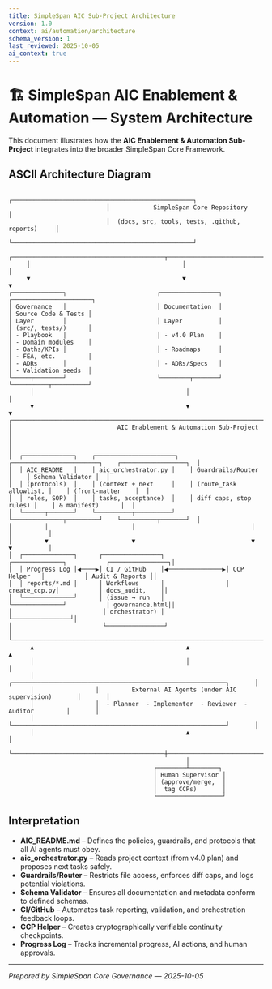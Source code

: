 ```yaml
---
title: SimpleSpan AIC Sub-Project Architecture
version: 1.0
context: ai/automation/architecture
schema_version: 1
last_reviewed: 2025-10-05
ai_context: true
---
```


# 🏗️ SimpleSpan AIC Enablement & Automation — System Architecture

This document illustrates how the **AIC Enablement & Automation Sub-Project** integrates into the broader SimpleSpan Core Framework.

## ASCII Architecture Diagram

```
                           ┌──────────────────────────────────────────────────┐
                           │            SimpleSpan Core Repository            │
                           │  (docs, src, tools, tests, .github, reports)     │
                           └──────────────────────────────────────────────────┘
     ┌──────────────────────────────────────────┬──────────────────────────────────────────┐
     │                                          │                                          │
     ▼                                          ▼                                          ▼
┌──────────────┐                         ┌────────────────┐                         ┌──────────────────────┐
│ Governance   │                         │ Documentation  │                         │ Source Code & Tests │
│ Layer        │                         │ Layer          │                         │ (src/, tests/)      │
│ - Playbook   │                         │ - v4.0 Plan    │                         │ - Domain modules    │
│ - Oaths/KPIs │                         │ - Roadmaps     │                         │ - FEA, etc.         │
│ - ADRs       │                         │ - ADRs/Specs   │                         │ - Validation seeds  │
└─────┬────────┘                         └────────┬───────┘                         └──────────┬──────────┘
      │                                          │                                          │
      ▼                                          ▼                                          ▼
┌─────────────────────────────────────────────────────────────────────────────────────────────────────┐
│                             AIC Enablement & Automation Sub-Project                                 │
│                                                                                                      │
│  ┌──────────────┐    ┌──────────────────────┐    ┌────────────────────────┐    ┌──────────────────┐  │
│  │ AIC_README   │    │ aic_orchestrator.py │    │ Guardrails/Router      │    │ Schema Validator │  │
│  │ (protocols)  │    │ (context + next     │    │ (route_task allowlist, │    │ (front-matter    │  │
│  │ roles, SOP)  │    │ tasks, acceptance)  │    │ diff caps, stop rules) │    │ & manifest)      │  │
│  └──────┬───────┘    └──────────┬──────────┘    └──────────────┬─────────┘    └──────────┬───────┘  │
│         │                       │                                │                         │          │
│         ▼                       ▼                                ▼                         ▼          │
│  ┌──────────────┐      ┌────────────────┐                 ┌──────────────┐           ┌────────────────┐│
│  │ Progress Log │◀────▶│ CI / GitHub    │◀───────────────▶│ CCP Helper   │           │ Audit & Reports ││
│  │ reports/*.md │      │ Workflows      │                 │ create_ccp.py│           │ docs_audit,    ││
│  └──────────────┘      │ (issue → run   │                 └──────────────┘           │ governance.html││
│                         │ orchestrator) │                                             └────────────────┘│
│                         └────────────────┘                                                            │
└───────────────────────────────────────────────────────────────────────────────────────────────────────┘
      ▲                                          ▲                                          ▲
      │                                          │                                          │
      │                 ┌───────────────────────────────────────────────────────────┐       │
      │                 │         External AI Agents (under AIC supervision)       │       │
      │                 │  - Planner  - Implementer  - Reviewer  - Auditor         │       │
      │                 └───────────────────────────────────────────────────────────┘       │
      │                                          ▲                                          │
      └──────────────────────────────────────────┼──────────────────────────────────────────┘
                                                 │
                                        ┌────────┴────────┐
                                        │ Human Supervisor │
                                        │ (approve/merge,  │
                                        │  tag CCPs)       │
                                        └──────────────────┘
```

## Interpretation

- **AIC_README.md** – Defines the policies, guardrails, and protocols that all AI agents must obey.  
- **aic_orchestrator.py** – Reads project context (from v4.0 plan) and proposes next tasks safely.  
- **Guardrails/Router** – Restricts file access, enforces diff caps, and logs potential violations.  
- **Schema Validator** – Ensures all documentation and metadata conform to defined schemas.  
- **CI/GitHub** – Automates task reporting, validation, and orchestration feedback loops.  
- **CCP Helper** – Creates cryptographically verifiable continuity checkpoints.  
- **Progress Log** – Tracks incremental progress, AI actions, and human approvals.

---

*Prepared by SimpleSpan Core Governance — 2025-10-05*
